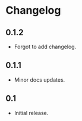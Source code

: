 # Changelog

## 0.1.2

* Forgot to add changelog.

## 0.1.1

* Minor docs updates.

## 0.1

* Initial release.

